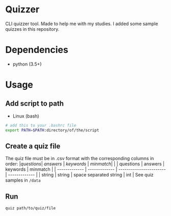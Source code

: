 # Quizzer
CLI quizzer tool. Made to help me with my studies. I added some sample quizzes in this repository.

# Dependencies
* python (3.5+)

# Usage
## Add script to path
- Linux (bash)
```bash
# add this to your .bashrc file
export PATH=$PATH:directory/of/the/script
```
## Create a quiz file
The quiz file must be in .csv format with the corresponding columns in order:
|*questions*| *answers* | *keywords* | *minmatch*|
|
| questions     |    answers    |        keywords         |    minmatch   |
| ------------- | ------------- | ----------------------- | ------------- | 
| string        | string        | space separated string  |           int |
See quiz samples in `/data`

## Run
```bash
quiz path/to/quiz/file
```
